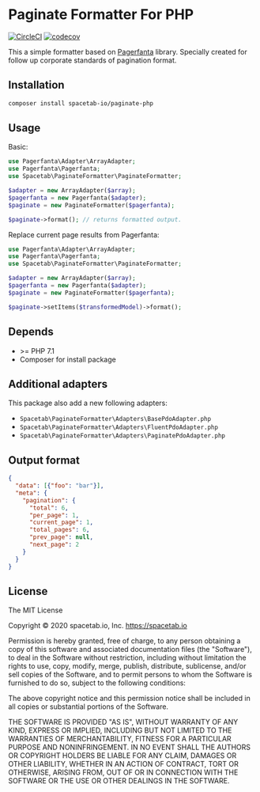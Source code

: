 Paginate Formatter For PHP
==========================

[![CircleCI](https://circleci.com/gh/spacetab-io/paginate-php/tree/master.svg?style=svg)](https://circleci.com/gh/spacetab-io/paginate-php/tree/master)
[![codecov](https://codecov.io/gh/spacetab-io/paginate-php/branch/master/graph/badge.svg)](https://codecov.io/gh/spacetab-io/paginate-php)

This a simple formatter based on [Pagerfanta](https://github.com/whiteoctober/Pagerfanta) library.
Specially created for follow up corporate standards of pagination format.

## Installation

```bash
composer install spacetab-io/paginate-php
```

## Usage

Basic:
```php
use Pagerfanta\Adapter\ArrayAdapter;
use Pagerfanta\Pagerfanta;
use Spacetab\PaginateFormatter\PaginateFormatter;

$adapter = new ArrayAdapter($array);
$pagerfanta = new Pagerfanta($adapter);
$paginate = new PaginateFormatter($pagerfanta);

$paginate->format(); // returns formatted output.
```

Replace current page results from Pagerfanta:
```php
use Pagerfanta\Adapter\ArrayAdapter;
use Pagerfanta\Pagerfanta;
use Spacetab\PaginateFormatter\PaginateFormatter;

$adapter = new ArrayAdapter($array);
$pagerfanta = new Pagerfanta($adapter);
$paginate = new PaginateFormatter($pagerfanta);

$paginate->setItems($transformedModel)->format();
```

## Depends

* \>= PHP 7.1
* Composer for install package

## Additional adapters

This package also add a new following adapters:

*  `Spacetab\PaginateFormatter\Adapters\BasePdoAdapter.php`
*  `Spacetab\PaginateFormatter\Adapters\FluentPdoAdapter.php`
*  `Spacetab\PaginateFormatter\Adapters\PaginatePdoAdapter.php`

## Output format

```json
{
  "data": [{"foo": "bar"}],
  "meta": {
    "pagination": {
      "total": 6,
      "per_page": 1,
      "current_page": 1,
      "total_pages": 6,
      "prev_page": null,
      "next_page": 2
    }
  }
}
```

## License

The MIT License

Copyright © 2020 spacetab.io, Inc. https://spacetab.io

Permission is hereby granted, free of charge, to any person obtaining a copy
of this software and associated documentation files (the "Software"), to deal
in the Software without restriction, including without limitation the rights
to use, copy, modify, merge, publish, distribute, sublicense, and/or sell
copies of the Software, and to permit persons to whom the Software is
furnished to do so, subject to the following conditions:

The above copyright notice and this permission notice shall be included in
all copies or substantial portions of the Software.

THE SOFTWARE IS PROVIDED "AS IS", WITHOUT WARRANTY OF ANY KIND, EXPRESS OR
IMPLIED, INCLUDING BUT NOT LIMITED TO THE WARRANTIES OF MERCHANTABILITY,
FITNESS FOR A PARTICULAR PURPOSE AND NONINFRINGEMENT. IN NO EVENT SHALL THE
AUTHORS OR COPYRIGHT HOLDERS BE LIABLE FOR ANY CLAIM, DAMAGES OR OTHER
LIABILITY, WHETHER IN AN ACTION OF CONTRACT, TORT OR OTHERWISE, ARISING FROM,
OUT OF OR IN CONNECTION WITH THE SOFTWARE OR THE USE OR OTHER DEALINGS IN
THE SOFTWARE.

